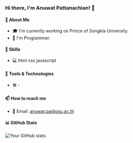 ### Hi there, I'm Anuwat Pattanachian! 👋

#### 🌟 About Me
- 🎓 I'm currently working on Prince of Songkla University.
- 💼 I'm Programmer.

#### 🚀 Skills
- 💻 html css javascript

#### 🔧 Tools & Technologies
- 🛠️ -

#### 📫 How to reach me
- 📧 Email: anuwat.pa@psu.ac.th

#### 📊 GitHub Stats
![Your GitHub stats](https://github-readme-stats.vercel.app/api?username=Pattanachian&show_icons=true&theme=radical)


